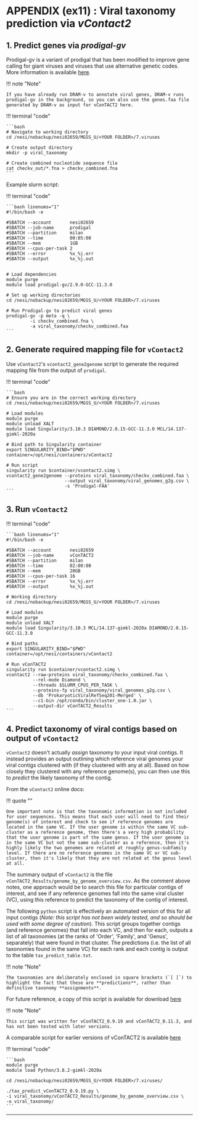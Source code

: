 # APPENDIX (ex11) : Viral taxonomy prediction via *vContact2*

## 1. Predict genes via *prodigal-gv*

Prodigal-gv is a variant of prodigal that has been modified to improve gene calling for giant viruses and viruses that use alternative genetic codes. More information is available [here](https://github.com/apcamargo/prodigal-gv).

!!! note "Note"

    If you have already run DRAM-v to annotate viral genes, DRAM-v runs prodigal-gv in the background, so you can also use the genes.faa file generated by DRAM-v as input for vConTACT2 here.

!!! terminal "code"

    ```bash
    # Navigate to working directory
    cd /nesi/nobackup/nesi02659/MGSS_U/<YOUR FOLDER>/7.viruses

    # Create output directory
    mkdir -p viral_taxonomy

    # Create combined nucleotide sequence file
    cat checkv_out/*.fna > checkv_combined.fna
    ```

Example slurm script:

!!! terminal "code"

    ```bash linenums="1"
    #!/bin/bash -e

    #SBATCH --account       nesi02659
    #SBATCH --job-name      prodigal
    #SBATCH --partition     milan
    #SBATCH --time          00:05:00
    #SBATCH --mem           1GB
    #SBATCH --cpus-per-task 2
    #SBATCH --error         %x_%j.err
    #SBATCH --output        %x_%j.out


    # Load dependencies
    module purge
    module load prodigal-gv/2.9.0-GCC-11.3.0

    # Set up working directories
    cd /nesi/nobackup/nesi02659/MGSS_U/<YOUR FOLDER>/7.viruses

    # Run Prodigal-gv to predict viral genes 
    prodigal-gv -p meta -q \
             -i checkv_combined.fna \
             -a viral_taxonomy/checkv_combined.faa 
    ```

## 2. Generate required mapping file for `vContact2`

Use `vContact2`'s `vcontact2_gene2genome` script to generate the required mapping file from the output of `prodigal`.

!!! terminal "code"

    ```bash
    # Ensure you are in the correct working directory
    cd /nesi/nobackup/nesi02659/MGSS_U/<YOUR FOLDER>/7.viruses
    
    # Load modules
    module purge
    module unload XALT
    module load Singularity/3.10.3 DIAMOND/2.0.15-GCC-11.3.0 MCL/14.137-gimkl-2020a
    
    # Bind path to Singularity container
    export SINGULARITY_BIND="$PWD"
    container=/opt/nesi/containers/vContact2
    
    # Run script
    singularity run $container/vcontact2.simg \
    vcontact2_gene2genome --proteins viral_taxonomy/checkv_combined.faa \
                          --output viral_taxonomy/viral_genomes_g2g.csv \
                          -s 'Prodigal-FAA'
    ```

## 3. Run `vContact2`

!!! terminal "code"

    ```bash linenums="1"
    #!/bin/bash -e
    
    #SBATCH --account       nesi02659
    #SBATCH --job-name      vConTACT2
    #SBATCH --partition     milan
    #SBATCH --time          02:00:00
    #SBATCH --mem           20GB
    #SBATCH --cpus-per-task 16
    #SBATCH --error         %x_%j.err
    #SBATCH --output        %x_%j.out
    
    # Working directory
    cd /nesi/nobackup/nesi02659/MGSS_U/<YOUR FOLDER>/7.viruses

    # Load modules
    module purge
    module unload XALT
    module load Singularity/3.10.3 MCL/14.137-gimkl-2020a DIAMOND/2.0.15-GCC-11.3.0

    # Bind paths
    export SINGULARITY_BIND="$PWD"
    container=/opt/nesi/containers/vContact2

    # Run vConTACT2
    singularity run $container/vcontact2.simg \
    vcontact2 --raw-proteins viral_taxonomy/checkv_combined.faa \
              --rel-mode Diamond \
              --threads $SLURM_CPUS_PER_TASK \
              --proteins-fp viral_taxonomy/viral_genomes_g2g.csv \
              --db 'ProkaryoticViralRefSeq201-Merged' \
              --c1-bin /opt/conda/bin/cluster_one-1.0.jar \
              --output-dir vConTACT2_Results
    ```

## 4. Predict taxonomy of viral contigs based on output of `vContact2`

`vContact2` doesn't actually *assign* taxonomy to your input viral contigs. It instead provides an output outlining which reference viral genomes your viral contigs clustered with (if they clustered with any at all). Based on how closely they clustered with any reference genome(s), you can then use this to *predict* the likely taxonomy of the contig. 

From the `vContact2` online docs:

!!! quote ""

    One important note is that the taxonomic information is not included for user sequences. This means that each user will need to find their genome(s) of interest and check to see if reference genomes are located in the same VC. If the user genome is within the same VC sub-cluster as a reference genome, then there's a very high probability that the user genome is part of the same genus. If the user genome is in the same VC but not the same sub-cluster as a reference, then it's highly likely the two genomes are related at roughly genus-subfamily level. If there are no reference genomes in the same VC or VC sub-cluster, then it's likely that they are not related at the genus level at all.

The summary output of `vContact2` is the file `vConTACT2_Results/genome_by_genome_overview.csv`. As the comment above notes, one approach would be to search this file for particular contigs of interest, and see if any reference genomes fall into the same viral cluster (VC), using this reference to predict the taxonomy of the contig of interest.

The following `python` script is effectively an automated version of this for all input contigs (*Note: this script has not been widely tested, and so should be used with some degree of caution*). This script groups together contigs (and reference genomes) that fall into each VC, and then for each, outputs a list of all taxonomies (at the ranks of 'Order', 'Family', and 'Genus', separately) that were found in that cluster. The predictions (i.e. the list of all taxonomies found in the same VC) for each rank and each contig is output to the table `tax_predict_table.txt`. 

!!! note "Note"

    The taxonomies are deliberately enclosed in square brackets (`[ ]`) to highlight the fact that these are **predictions**, rather than definitive taxonomy **assignments**.

For future reference, a copy of this script is available for download [here](../scripts/tax_predict_vConTACT2_0.9.19.py)

!!! note "Note"

    This script was written for vConTACT2_0.9.19 and vConTACT2_0.11.3, and has not been tested with later versions. 

A comparable script for earlier versions of vConTACT2 is available [here](../scripts/vcontact2_tax_predict.py)

!!! terminal "code"

    ```bash
    module purge
    module load Python/3.8.2-gimkl-2020a
    
    cd /nesi/nobackup/nesi02659/MGSS_U/<YOUR FOLDER>/7.viruses/
    
    ./tax_predict_vConTACT2_0.9.19.py \
    -i viral_taxonomy/vConTACT2_Results/genome_by_genome_overview.csv \
    -o viral_taxonomy/
    ```

---
